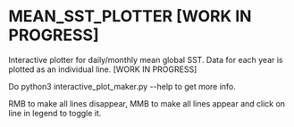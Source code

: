 # MEAN_SST_PLOTTER [WORK IN PROGRESS]
Interactive plotter for daily/monthly mean global SST. Data for each year is plotted as an individual line. [WORK IN PROGRESS]

Do python3 interactive_plot_maker.py --help to get more info.

RMB to make all lines disappear, MMB to make all lines appear and click on line in legend to toggle it.
